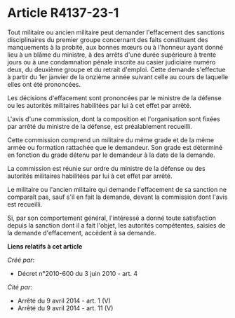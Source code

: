 # Article R4137-23-1

Tout militaire ou ancien militaire peut demander l'effacement des sanctions disciplinaires du premier groupe concernant des
faits constituant des manquements à la probité, aux bonnes mœurs ou à l'honneur ayant donné lieu à un blâme du ministre, à
des arrêts d'une durée supérieure à trente jours ou à une condamnation pénale inscrite au casier judiciaire numéro deux, du
deuxième groupe et du retrait d'emploi. Cette demande s'effectue à partir du 1er janvier de la onzième année suivant celle au
cours de laquelle elles ont été prononcées. 

Les décisions d'effacement sont prononcées par le ministre de la défense ou les autorités militaires habilitées par lui à cet
effet par arrêté. 

L'avis d'une commission, dont la composition et l'organisation sont fixées par arrêté du ministre de la défense, est
préalablement recueilli. 

Cette commission comprend un militaire du même grade et de la même armée ou formation rattachée que le demandeur. Son grade
est déterminé en fonction du grade détenu par le demandeur à la date de la demande. 

La commission est réunie sur ordre du ministre de la défense ou des autorités militaires habilitées par lui à cet effet par
arrêté. 

Le militaire ou l'ancien militaire qui demande l'effacement de sa sanction ne comparaît pas, sauf s'il en fait la demande,
devant la commission dont l'avis est recueilli. 

Si, par son comportement général, l'intéressé a donné toute satisfaction depuis la sanction dont il a fait l'objet, les
autorités compétentes, saisies de la demande d'effacement, accèdent à sa demande.

**Liens relatifs à cet article**

_Créé par_:

  - Décret n°2010-600 du 3 juin 2010 - art. 4

_Cité par_:

  - Arrêté du 9 avril 2014 - art. 1 (V)
  - Arrêté du 9 avril 2014 - art. 11 (V)

